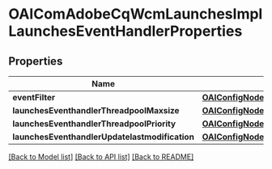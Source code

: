 # OAIComAdobeCqWcmLaunchesImplLaunchesEventHandlerProperties

## Properties
Name | Type | Description | Notes
------------ | ------------- | ------------- | -------------
**eventFilter** | [**OAIConfigNodePropertyString***](OAIConfigNodePropertyString.md) |  | [optional] 
**launchesEventhandlerThreadpoolMaxsize** | [**OAIConfigNodePropertyInteger***](OAIConfigNodePropertyInteger.md) |  | [optional] 
**launchesEventhandlerThreadpoolPriority** | [**OAIConfigNodePropertyDropDown***](OAIConfigNodePropertyDropDown.md) |  | [optional] 
**launchesEventhandlerUpdatelastmodification** | [**OAIConfigNodePropertyBoolean***](OAIConfigNodePropertyBoolean.md) |  | [optional] 

[[Back to Model list]](../README.md#documentation-for-models) [[Back to API list]](../README.md#documentation-for-api-endpoints) [[Back to README]](../README.md)



